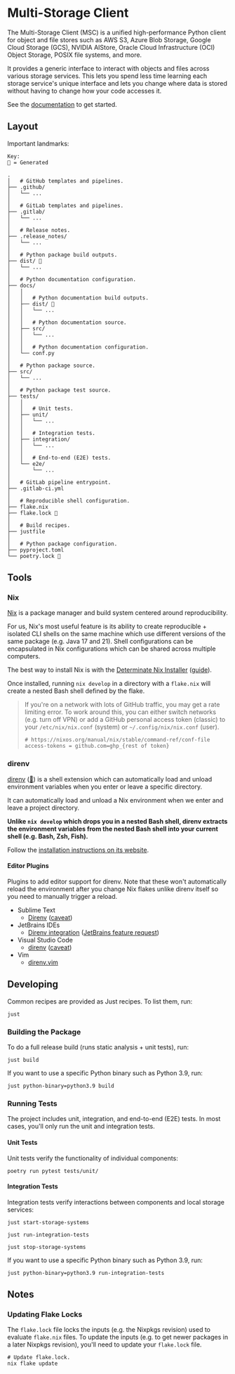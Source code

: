 # Multi-Storage Client

The Multi-Storage Client (MSC) is a unified high-performance Python client for object and file stores such as AWS S3, Azure Blob Storage, Google Cloud Storage (GCS), NVIDIA AIStore, Oracle Cloud Infrastructure (OCI) Object Storage, POSIX file systems, and more.

It provides a generic interface to interact with objects and files across various storage services. This lets you spend less time learning each storage service's unique interface and lets you change where data is stored without having to change how your code accesses it.

See the [documentation](https://nvidia.github.io/multi-storage-client) to get started.

## Layout

Important landmarks:

```text
Key:
🤖 = Generated

.
│   # GitHub templates and pipelines.
├── .github/
│   └── ...
│
│   # GitLab templates and pipelines.
├── .gitlab/
│   └── ...
│
│   # Release notes.
├── .release_notes/
│   └── ...
│
│   # Python package build outputs.
├── dist/ 🤖
│   └── ...
│
│   # Python documentation configuration.
├── docs/
│   │
│   │   # Python documentation build outputs.
│   ├── dist/ 🤖
│   │   └── ...
│   │
│   │   # Python documentation source.
│   ├── src/
│   │   └── ...
│   │
│   │   # Python documentation configuration.
│   └── conf.py
│
│   # Python package source.
├── src/
│   └── ...
│
│   # Python package test source.
├── tests/
│   │
│   │   # Unit tests.
│   ├── unit/
│   │   └── ...
│   │
│   │   # Integration tests.
│   ├── integration/
│   │   └── ...
│   │
│   │   # End-to-end (E2E) tests.
│   └── e2e/
│       └── ...
│
│   # GitLab pipeline entrypoint.
├── .gitlab-ci.yml
│
│   # Reproducible shell configuration.
├── flake.nix
├── flake.lock 🤖
│
│   # Build recipes.
├── justfile
│
│   # Python package configuration.
├── pyproject.toml
└── poetry.lock 🤖
```

## Tools

### Nix

[Nix](https://nixos.org) is a package manager and build system centered around reproducibility.

For us, Nix's most useful feature is its ability to create reproducible + isolated CLI shells on the same machine which use different versions of the same package (e.g. Java 17 and 21). Shell configurations can be encapsulated in Nix configurations which can be shared across multiple computers.

The best way to install Nix is with the [Determinate Nix Installer](https://github.com/DeterminateSystems/nix-installer) ([guide](https://zero-to-nix.com/start/install)).

Once installed, running `nix develop` in a directory with a `flake.nix` will create a nested Bash shell defined by the flake.

> If you're on a network with lots of GitHub traffic, you may get a rate limiting error. To work around this, you can either switch networks (e.g. turn off VPN) or add a GitHub personal access token (classic) to your `/etc/nix/nix.conf` (system) or `~/.config/nix/nix.conf` (user).
>
> ```text
> # https://nixos.org/manual/nix/stable/command-ref/conf-file
> access-tokens = github.com=ghp_{rest of token}
> ```

### direnv

[direnv](https://direnv.net) ([🍺](https://formulae.brew.sh/formula/direnv)) is a shell extension which can automatically load and unload environment variables when you enter or leave a specific directory.

It can automatically load and unload a Nix environment when we enter and leave a project directory.

__Unlike `nix develop` which drops you in a nested Bash shell, direnv extracts the environment variables from the nested Bash shell into your current shell (e.g. Bash, Zsh, Fish).__

Follow the [installation instructions on its website](https://direnv.net#basic-installation).

#### Editor Plugins

Plugins to add editor support for direnv. Note that these won't automatically reload the environment after you change Nix flakes unlike direnv itself so you need to manually trigger a reload.

* Sublime Text
    * [Direnv](https://packagecontrol.io/packages/Direnv) ([caveat](https://github.com/misuzu/direnv-subl#limitations))
* JetBrains IDEs
    * [Direnv integration](https://plugins.jetbrains.com/plugin/15285-direnv-integration) ([JetBrains feature request](https://youtrack.jetbrains.com/issue/IDEA-320397))
* Visual Studio Code
    * [direnv](https://marketplace.visualstudio.com/items?itemName=mkhl.direnv) ([caveat](https://github.com/direnv/direnv-vscode/issues/109))
* Vim
    * [direnv.vim](https://github.com/direnv/direnv.vim)

## Developing

Common recipes are provided as Just recipes. To list them, run:

```shell
just
```

### Building the Package

To do a full release build (runs static analysis + unit tests), run:

```shell
just build
```

If you want to use a specific Python binary such as Python 3.9, run:

```shell
just python-binary=python3.9 build
```

### Running Tests

The project includes unit, integration, and end-to-end (E2E) tests. In most cases, you'll only run the unit and integration tests.

#### Unit Tests

Unit tests verify the functionality of individual components:

```shell
poetry run pytest tests/unit/
```

#### Integration Tests

Integration tests verify interactions between components and local storage services:

```shell
just start-storage-systems

just run-integration-tests

just stop-storage-systems
```

If you want to use a specific Python binary such as Python 3.9, run:

```shell
just python-binary=python3.9 run-integration-tests
```

## Notes

### Updating Flake Locks

The `flake.lock` file locks the inputs (e.g. the Nixpkgs revision) used to evaluate `flake.nix` files. To update the inputs (e.g. to get newer packages in a later Nixpkgs revision), you'll need to update your `flake.lock` file.

```shell
# Update flake.lock.
nix flake update
```
